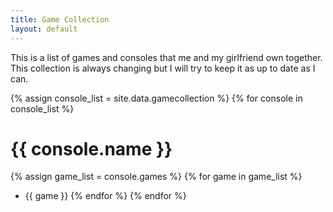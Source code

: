 ```yaml
---
title: Game Collection
layout: default
---
```


This is a list of games and consoles that me and my girlfriend own together. This collection is always changing but I will try to keep it as up to date as I can.

{% assign console_list = site.data.gamecollection %}
{% for console in console_list %}
# {{ console.name }}
{% assign game_list = console.games %}
{% for game in game_list %}
  * {{ game }}
{% endfor %}
{% endfor %}

